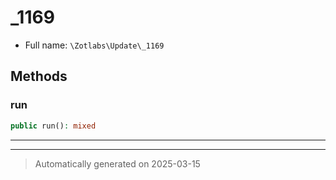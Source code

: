 
# _1169





* Full name: `\Zotlabs\Update\_1169`




## Methods


### run



```php
public run(): mixed
```












***


***
> Automatically generated on 2025-03-15
